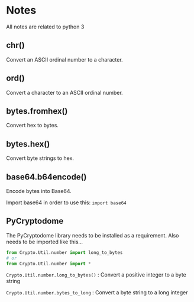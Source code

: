 # Notes

All notes are related to python 3

## chr()

Convert an ASCII ordinal number to a character.

## ord()

Convert a character to an ASCII ordinal number.

## bytes.fromhex()

Convert hex to bytes.

## bytes.hex()

Convert byte strings to hex.

## base64.b64encode()

Encode bytes into Base64.

Import base64 in order to use this: `import base64`

## PyCryptodome

The PyCryptodome library needs to be installed as a requirement. Also needs to be imported like this...

```python
from Crypto.Util.number import long_to_bytes
# or
from Crypto.Util.number import *
```

`Crypto.Util.number.long_to_bytes()` : Convert a positive integer to a byte string

`Crypto.Util.number.bytes_to_long` : Convert a byte string to a long integer
